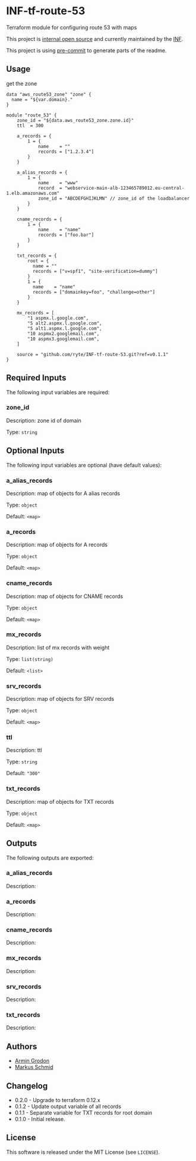 # INF-tf-route-53

Terraform module for configuring route 53 with maps


This project is [internal open source](https://en.wikipedia.org/wiki/Inner_source)
and currently maintained by the [INF](https://github.com/orgs/ryte/teams/inf).

This project is using [pre-commit](https://pre-commit.com/) to generate parts
of the readme.

## Usage

get the zone
```hcl
data "aws_route53_zone" "zone" {
  name = "${var.domain}."
}
```


```hcl
module "route_53" {
    zone_id = "${data.aws_route53_zone.zone.id}"
    ttl  = 300

    a_records = {
        1 = {
            name    = ""
            records = ["1.2.3.4"]
        }
    }

    a_alias_records = {
        1 = {
            name    = "www"
            record  = "webservice-main-alb-123465789012.eu-central-1.elb.amazonaws.com"
            zone_id = "ABCDEFGHIJKLMN" // zone_id of the loadbalancer
        }
    }

    cname_records = {
        1 = {
            name    = "name"
            records = ["foo.bar"]
        }
    }

    txt_records = {
        root = {
          name = ""
          records = ["v=spf1", "site-verification=dummy"]
        }
        1 = {
          name    = "name"
          records = ["domainkey=foo", "challenge=other"]
        }
    }

    mx_records = [
        "1 aspmx.l.google.com",
        "5 alt2.aspmx.l.google.com",
        "5 alt1.aspmx.l.google.com",
        "10 aspmx2.googlemail.com",
        "10 aspmx3.googlemail.com",
    ]

    source = "github.com/ryte/INF-tf-route-53.git?ref=v0.1.1"
}
```
<!-- BEGINNING OF PRE-COMMIT-TERRAFORM DOCS HOOK -->
## Required Inputs

The following input variables are required:

### zone\_id

Description: zone id of domain

Type: `string`

## Optional Inputs

The following input variables are optional (have default values):

### a\_alias\_records

Description: map of objects for A alias records

Type: `object`

Default: `<map>`

### a\_records

Description: map of objects for A records

Type: `object`

Default: `<map>`

### cname\_records

Description: map of objects for CNAME records

Type: `object`

Default: `<map>`

### mx\_records

Description: list of mx records with weight

Type: `list(string)`

Default: `<list>`

### srv\_records

Description: map of objects for SRV records

Type: `object`

Default: `<map>`

### ttl

Description: ttl

Type: `string`

Default: `"300"`

### txt\_records

Description: map of objects for TXT records

Type: `object`

Default: `<map>`

## Outputs

The following outputs are exported:

### a\_alias\_records

Description:

### a\_records

Description:

### cname\_records

Description:

### mx\_records

Description:

### srv\_records

Description:

### txt\_records

Description:

<!-- END OF PRE-COMMIT-TERRAFORM DOCS HOOK -->

## Authors

- [Armin Grodon](https://github.com/x4121)
- [Markus Schmid](https://github.com/h0raz)

## Changelog

- 0.2.0 - Upgrade to terraform 0.12.x
- 0.1.2 - Update output variable of all records
- 0.1.1 - Separate variable for TXT records for root domain
- 0.1.0 - Initial release.

## License

This software is released under the MIT License (see `LICENSE`).
